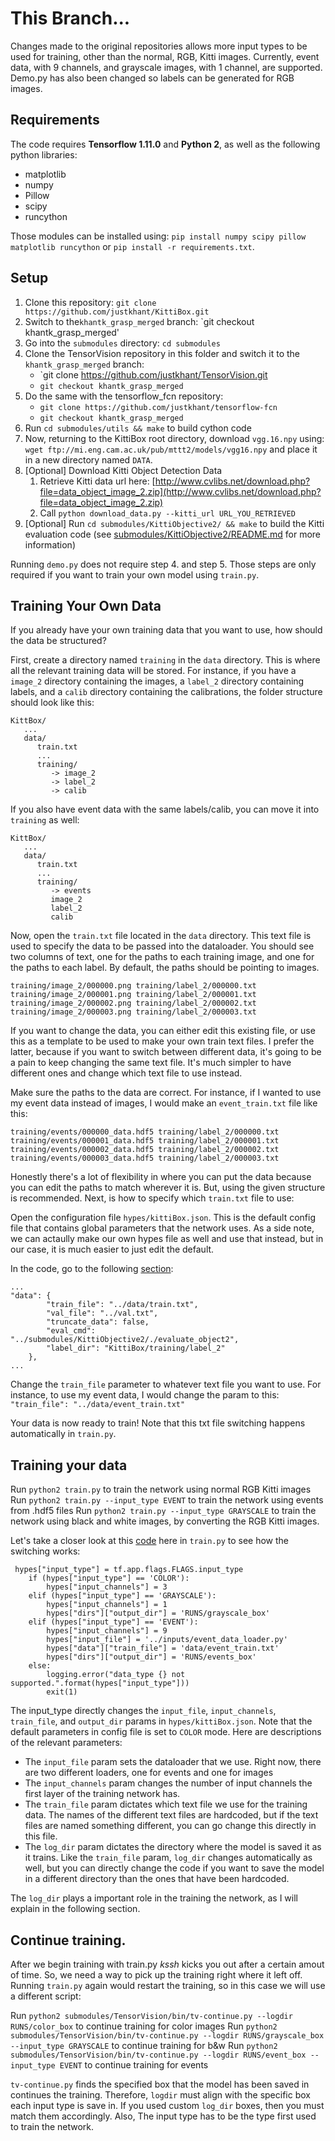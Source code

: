 # This Branch...

Changes made to the original repositories allows more input types to be used for training, other than the normal, RGB, Kitti images. Currently, event data, with 9 channels, and grayscale images, with 1 channel, are supported. Demo.py has also been changed so labels can be generated for RGB images. 

## Requirements

The code requires **Tensorflow 1.11.0** and **Python 2**, as well as the following python libraries: 

* matplotlib
* numpy
* Pillow
* scipy
* runcython

Those modules can be installed using: `pip install numpy scipy pillow matplotlib runcython` or `pip install -r requirements.txt`.

## Setup

1. Clone this repository: `git clone https://github.com/justkhant/KittiBox.git`
2. Switch to the`khantk_grasp_merged` branch: `git checkout khantk_grasp_merged' 
2. Go into the `submodules` directory: `cd submodules` 
3. Clone the TensorVision repository in this folder and switch it to the `khantk_grasp_merged` branch:
    - `git clone https://github.com/justkhant/TensorVision.git
    - `git checkout khantk_grasp_merged`
4. Do the same with the tensorflow_fcn repository: 
    - `git clone https://github.com/justkhant/tensorflow-fcn`
    - `git checkout khantk_grasp_merged`
3. Run `cd submodules/utils && make` to build cython code
4. Now, returning to the KittiBox root directory, download `vgg.16.npy` using: `wget ftp://mi.eng.cam.ac.uk/pub/mttt2/models/vgg16.npy` and place it in a new directory named `DATA`. 
5. [Optional] Download Kitti Object Detection Data 
    1. Retrieve Kitti data url here: [http://www.cvlibs.net/download.php?file=data_object_image_2.zip](http://www.cvlibs.net/download.php?file=data_object_image_2.zip)
    2. Call `python download_data.py --kitti_url URL_YOU_RETRIEVED`
6. [Optional] Run `cd submodules/KittiObjective2/ && make` to build the Kitti evaluation code (see [submodules/KittiObjective2/README.md](submodules/KittiObjective2/README.md) for more information)

Running `demo.py` does not require step 4. and step 5. Those steps are only required if you want to train your own model using `train.py`.

## Training Your Own Data

If you already have your own training data that you want to use, how should the data be structured?

First, create a directory named `training` in the `data` directory. This is where all the relevant training data will be stored. 
For instance, if you have a `image_2` directory containing the images, a `label_2` directory containing labels, and a `calib` directory containing the calibrations, the folder structure should look like this:
```
KittBox/
   ...
   data/
      train.txt
      ...
      training/
         -> image_2 
         -> label_2
         -> calib
```
If you also have event data with the same labels/calib, you can move it into `training` as well:
```
KittBox/
   ...
   data/
      train.txt 
      ...
      training/
         -> events
         image_2 
         label_2
         calib
```
Now, open the `train.txt` file located in the `data` directory. This text file is used to specify the data to be passed into the dataloader. You should see two columns of text, one for the paths to each training image, and one for the paths to each label. By default, the paths should be pointing to images. 
```
training/image_2/000000.png training/label_2/000000.txt
training/image_2/000001.png training/label_2/000001.txt
training/image_2/000002.png training/label_2/000002.txt
training/image_2/000003.png training/label_2/000003.txt
```
If you want to change the data, you can either edit this existing file, or use this as a template to be used to make your own train text files. I prefer the latter, because if you want to switch between different data, it's going to be a pain to keep changing the same text file. It's much simpler to have different ones and change which text file to use instead. 

Make sure the paths to the data are correct. For instance, if I wanted to use my event data instead of images, I would make an `event_train.txt` file like this: 
```
training/events/000000_data.hdf5 training/label_2/000000.txt
training/events/000001_data.hdf5 training/label_2/000001.txt
training/events/000002_data.hdf5 training/label_2/000002.txt
training/events/000003_data.hdf5 training/label_2/000003.txt
```
Honestly there's a lot of flexibility in where you can put the data because you can edit the paths to match wherever it is. But, using the given structure is recommended. Next, is how to specify which `train.txt` file to use:

Open the configuration file `hypes/kittiBox.json`. This is the default config file that contains global parameters that the network uses. As a side note, we can actaully make our own hypes file as well and use that instead, but in our case, it is much easier to just edit the default. 

In the code, go to the following [section]( https://github.com/justkhant/KittiBox/blob/284152f16a0611f87453c080c73f6dcf9983f6ee/hypes/kittiBox.json#L13): 
```
...
"data": {
        "train_file": "../data/train.txt",
        "val_file": "../val.txt",
        "truncate_data": false,
        "eval_cmd": "../submodules/KittiObjective2/./evaluate_object2",
        "label_dir": "KittiBox/training/label_2"
    },
...
```
Change the `train_file` parameter to whatever text file you want to use. For instance, to use my event data, I would change the param to this: 
`"train_file": "../data/event_train.txt"` 

Your data is now ready to train! Note that this txt file switching happens automatically in `train.py`. 

## Training your data

Run `python2 train.py` to train the network using normal RGB Kitti images
Run `python2 train.py --input_type EVENT` to train the network using events from .hdf5 files 
Run `python2 train.py --input_type GRAYSCALE` to train the network using black and white images, by converting the RGB Kitti images. 

Let's take a closer look at this [code](https://github.com/justkhant/KittiBox/blob/284152f16a0611f87453c080c73f6dcf9983f6ee/train.py#L73) here in `train.py` to see how the switching works:

```
 hypes["input_type"] = tf.app.flags.FLAGS.input_type
    if (hypes["input_type"] == 'COLOR'):
        hypes["input_channels"] = 3        
    elif (hypes["input_type"] == 'GRAYSCALE'):
        hypes["input_channels"] = 1
        hypes["dirs"]["output_dir"] = 'RUNS/grayscale_box' 
    elif (hypes["input_type"] == 'EVENT'):
        hypes["input_channels"] = 9
        hypes["input_file"] = '../inputs/event_data_loader.py'
        hypes["data"]["train_file"] = 'data/event_train.txt'
        hypes["dirs"]["output_dir"] = 'RUNS/events_box'
    else:
        logging.error("data_type {} not supported.".format(hypes["input_type"]))
        exit(1)
```
The input_type directly changes the `input_file`, `input_channels`, `train_file`, and `output_dir` params in `hypes/kittiBox.json`. Note that the default parameters in config file is set to `COLOR` mode. 
Here are descriptions of the relevant parameters:
   - The `input_file` param sets the dataloader that we use. Right now, there are two different loaders, one for events and one for images
   - The `input_channels` param changes the number of input channels the first layer of the training network has.   
   - The `train_file` param dictates which text file we use for the training data. The names of the different text files are hardcoded,    but if the text files are named something different, you can go change this directly in this file. 
   - The `log_dir` param dictates the directory where the model is saved it as it trains. Like the `train_file` param, `log_dir` changes automatically as well, but you can directly change the code if you want to save the model in a different directory than the ones that have been hardcoded. 

The `log_dir` plays a important role in the training the network, as I will explain in the following section.

## Continue training. 
After we begin training with train.py _kssh_ kicks you out after a certain amout of time. So, we need a way to pick up the training right where it left off. Running `train.py` again would restart the training, so in this case we will use a different script:

Run `python2 submodules/TensorVision/bin/tv-continue.py --logdir RUNS/color_box` to continue training for color images
Run `python2 submodules/TensorVision/bin/tv-continue.py --logdir RUNS/grayscale_box --input_type GRAYSCALE` to continue training for b&w 
Run `python2 submodules/TensorVision/bin/tv-continue.py --logdir RUNS/event_box --input_type EVENT` to continue training for events 

`tv-continue.py` finds the specified box that the model has been saved in continues the training. Therefore, `logdir` must align with the specific box each input type is save in. If you used custom `log_dir` boxes, then you must match them accordingly. Also, The input type has to be the type first used to train the network.  

